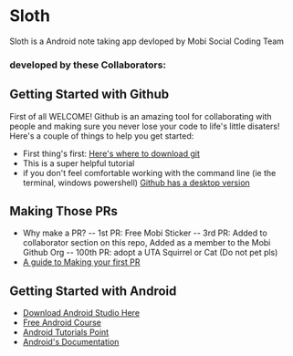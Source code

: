 # Sloth

Sloth is a Android note taking app devloped by Mobi Social Coding Team
### developed by these Collaborators:

## Getting Started with Github
First of all WELCOME! Github is an amazing tool for collaborating with people and making sure you never lose your code to life's little disaters! Here's a couple of things to help you get started:
-  First thing's first: [Here's where to download git](https://git-scm.com/book/en/v1/Getting-Started-Installing-Git)
- This is a super helpful tutorial 
- if you don't feel comfortable working with the command line (ie the terminal, windows powershell) [Github has a desktop version](https://desktop.github.com/)

## Making Those PRs
- Why make a PR?
-- 1st PR: Free Mobi Sticker
-- 3rd PR: Added to collaborator section on this repo, Added as a member to the Mobi Github Org
-- 100th PR: adopt a UTA Squirrel or Cat (Do not pet pls)
- [A guide to Making your first PR](https://www.thinkful.com/learn/github-pull-request-tutorial/)

## Getting Started with Android
  - [Download Android Studio Here](https://developer.android.com/studio/)
  - [Free Android Course](https://www.udacity.com/course/new-android-fundamentals--ud851)
  - [Android Tutorials Point](https://www.tutorialspoint.com/android/)
  - [Android's Documentation](https://developer.android.com/docs/)
  
